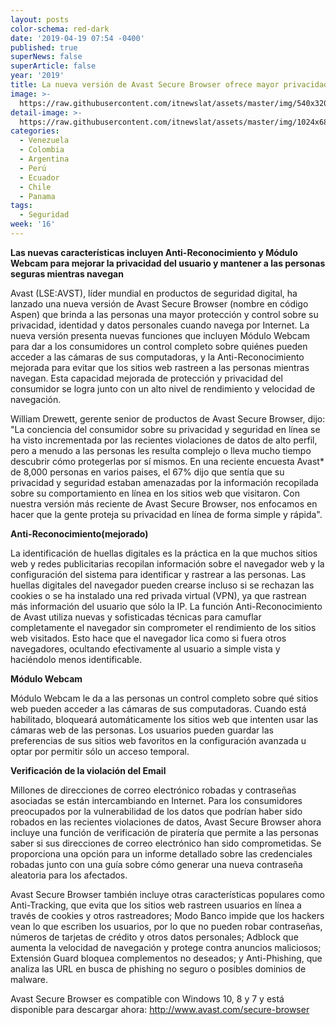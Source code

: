 ```yaml
---
layout: posts
color-schema: red-dark
date: '2019-04-19 07:54 -0400'
published: true
superNews: false
superArticle: false
year: '2019'
title: La nueva versión de Avast Secure Browser ofrece mayor privacidad al consumidor
image: >-
  https://raw.githubusercontent.com/itnewslat/assets/master/img/540x320/proteccion-de-datos-p.jpg
detail-image: >-
  https://raw.githubusercontent.com/itnewslat/assets/master/img/1024x680/proteccion-de-datos-g.jpg
categories:
  - Venezuela
  - Colombia
  - Argentina
  - Perú
  - Ecuador
  - Chile
  - Panama
tags:
  - Seguridad
week: '16'
---
```

**Las nuevas características incluyen Anti-Reconocimiento y Módulo Webcam para mejorar la privacidad del usuario y mantener a las personas seguras mientras navegan**

Avast (LSE:AVST), líder mundial en productos de seguridad digital, ha lanzado una nueva versión de Avast Secure Browser (nombre en código Aspen) que brinda a las personas una mayor protección y control sobre su privacidad, identidad y datos personales cuando navega por Internet. La nueva versión presenta nuevas funciones que incluyen Módulo Webcam para dar a los consumidores un control completo sobre quiénes pueden acceder a las cámaras de sus computadoras, y la Anti-Reconocimiento mejorada para evitar que los sitios web rastreen a las personas mientras navegan. Esta capacidad mejorada de protección y privacidad del consumidor se logra junto con un alto nivel de rendimiento y velocidad de navegación.

William Drewett, gerente senior de productos de Avast Secure Browser, dijo: "La conciencia del consumidor sobre su privacidad y seguridad en línea se ha visto incrementada por las recientes violaciones de datos de alto perfil, pero a menudo a las personas les resulta complejo o lleva mucho tiempo descubrir cómo protegerlas por sí mismos. En una reciente encuesta Avast* de 8,000 personas en varios paises, el 67% dijo que sentía que su privacidad y seguridad estaban amenazadas por la información recopilada sobre su comportamiento en línea en los sitios web que visitaron. Con nuestra versión más reciente de Avast Secure Browser, nos enfocamos en hacer que la gente proteja su privacidad en línea de forma simple y rápida".

**Anti-Reconocimiento(mejorado)**

La identificación de huellas digitales es la práctica en la que muchos sitios web y redes publicitarias recopilan información sobre el navegador web y la configuración del sistema para identificar y rastrear a las personas. Las huellas digitales del navegador pueden crearse incluso si se rechazan las cookies o se ha instalado una red privada virtual (VPN), ya que rastrean más información del usuario que sólo la IP. La función Anti-Reconocimiento de Avast utiliza nuevas y sofisticadas técnicas para camuflar completamente el navegador sin comprometer el rendimiento de los sitios web visitados. Esto hace que el navegador lica como si fuera otros navegadores, ocultando efectivamente al usuario a simple vista y haciéndolo menos identificable.

**Módulo Webcam**

Módulo Webcam le da a las personas un control completo sobre qué sitios web pueden acceder a las cámaras de sus computadoras. Cuando está habilitado, bloqueará automáticamente los sitios web que intenten usar las cámaras web de las personas. Los usuarios pueden guardar las preferencias de sus sitios web favoritos en la configuración avanzada u optar por permitir sólo un acceso temporal.

**Verificación de la violación del Email**

Millones de direcciones de correo electrónico robadas y contraseñas asociadas se están intercambiando en Internet. Para los consumidores preocupados por la vulnerabilidad de los datos que podrían haber sido robados en las recientes violaciones de datos, Avast Secure Browser ahora incluye una función de verificación de piratería que permite a las personas saber si sus direcciones de correo electrónico han sido comprometidas. Se proporciona una opción para un informe detallado sobre las credenciales robadas junto con una guía sobre cómo generar una nueva contraseña aleatoria para los afectados.

Avast Secure Browser también incluye otras características populares como Anti-Tracking, que evita que los sitios web rastreen usuarios en línea a través de cookies y otros rastreadores; Modo Banco impide que los hackers vean lo que escriben los usuarios, por lo que no pueden robar contraseñas, números de tarjetas de crédito y otros datos personales; Adblock que aumenta la velocidad de navegación y protege contra anuncios maliciosos; Extensión Guard bloquea complementos no deseados; y Anti-Phishing, que analiza las URL en busca de phishing no seguro o posibles dominios de malware.

Avast Secure Browser es compatible con Windows 10, 8 y 7 y está disponible para descargar ahora: http://www.avast.com/secure-browser
